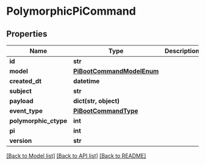 # PolymorphicPiCommand


## Properties
Name | Type | Description | Notes
------------ | ------------- | ------------- | -------------
**id** | **str** |  | [readonly] 
**model** | [**PiBootCommandModelEnum**](PiBootCommandModelEnum.md) |  | 
**created_dt** | **datetime** |  | [readonly] 
**subject** | **str** |  | 
**payload** | **dict(str, object)** |  | [optional] 
**event_type** | [**PiBootCommandType**](PiBootCommandType.md) |  | 
**polymorphic_ctype** | **int** |  | [readonly] 
**pi** | **int** |  | 
**version** | **str** |  | 

[[Back to Model list]](../README.md#documentation-for-models) [[Back to API list]](../README.md#documentation-for-api-endpoints) [[Back to README]](../README.md)


